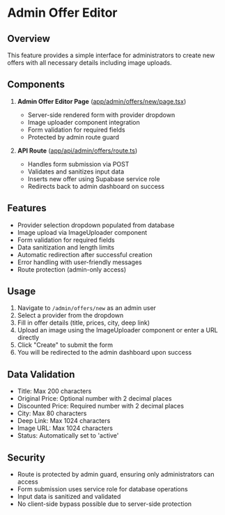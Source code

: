 # Admin Offer Editor

## Overview
This feature provides a simple interface for administrators to create new offers with all necessary details including image uploads.

## Components

1. **Admin Offer Editor Page** ([app/admin/offers/new/page.tsx](file:///Users/cenkyakinlar/Documents/Dokumentit%20–%20CenkAir%20-%20MacBook%20Air/DREAMWEAVER/FOODAI/app/admin/offers/new/page.tsx))
   - Server-side rendered form with provider dropdown
   - Image uploader component integration
   - Form validation for required fields
   - Protected by admin route guard

2. **API Route** ([app/api/admin/offers/route.ts](file:///Users/cenkyakinlar/Documents/Dokumentit%20–%20CenkAir%20-%20MacBook%20Air/DREAMWEAVER/FOODAI/app/api/admin/offers/route.ts))
   - Handles form submission via POST
   - Validates and sanitizes input data
   - Inserts new offer using Supabase service role
   - Redirects back to admin dashboard on success

## Features

- Provider selection dropdown populated from database
- Image upload via ImageUploader component
- Form validation for required fields
- Data sanitization and length limits
- Automatic redirection after successful creation
- Error handling with user-friendly messages
- Route protection (admin-only access)

## Usage

1. Navigate to `/admin/offers/new` as an admin user
2. Select a provider from the dropdown
3. Fill in offer details (title, prices, city, deep link)
4. Upload an image using the ImageUploader component or enter a URL directly
5. Click "Create" to submit the form
6. You will be redirected to the admin dashboard upon success

## Data Validation

- Title: Max 200 characters
- Original Price: Optional number with 2 decimal places
- Discounted Price: Required number with 2 decimal places
- City: Max 80 characters
- Deep Link: Max 1024 characters
- Image URL: Max 1024 characters
- Status: Automatically set to 'active'

## Security

- Route is protected by admin guard, ensuring only administrators can access
- Form submission uses service role for database operations
- Input data is sanitized and validated
- No client-side bypass possible due to server-side protection